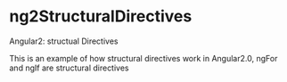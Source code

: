 # ng2StructuralDirectives
Angular2: structual Directives

This is an example of how structural directives work in Angular2.0, ngFor and ngIf are structural directives
